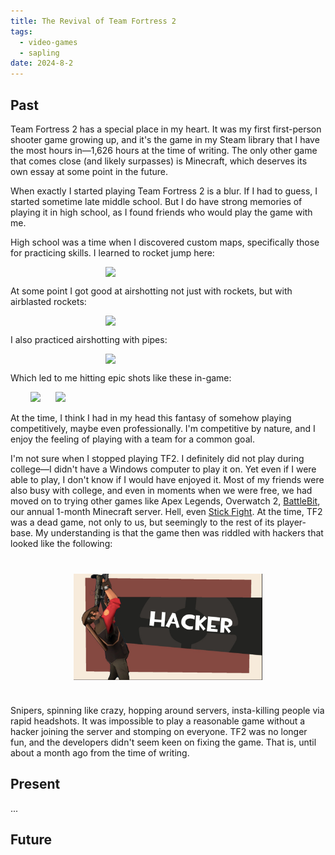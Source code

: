 ```yaml
---
title: The Revival of Team Fortress 2
tags:
  - video-games
  - sapling
date: 2024-8-2
---
```


## Past

Team Fortress 2 has a special place in my heart. It was my first first-person shooter game growing up, and it's the game in my Steam library that I have the most hours in—1,626 hours at the time of writing. The only other game that comes close (and likely surpasses) is Minecraft, which deserves its own essay at some point in the future.

When exactly I started playing Team Fortress 2 is a blur. If I had to guess, I started sometime late middle school. But I do have strong memories of playing it in high school, as I found friends who would play the game with me.

High school was a time when I discovered custom maps, specifically those for practicing skills. I learned to rocket jump here:

<a href="https://youtu.be/uL3Cx5GxDiA" class="no-svg"><img src="https://img.youtube.com/vi/uL3Cx5GxDiA/0.jpg" style="width: 200px; display: block; margin: auto"></a>

At some point I got good at airshotting not just with rockets, but with airblasted rockets:

<a href="https://youtu.be/2UF-e53rHlo" class="no-svg"><img src="https://img.youtube.com/vi/2UF-e53rHlo/0.jpg" style="width: 200px; display: block; margin: auto"></a>

I also practiced airshotting with pipes:

<a href="https://youtu.be/Wp-xJT0tXtk" class="no-svg"><img src="https://img.youtube.com/vi/Wp-xJT0tXtk/0.jpg" style="width: 200px; display: block; margin: auto"></a>

Which led to me hitting epic shots like these in-game:

<div style="width: 440px; display: block; margin: 0 auto">
<a href="https://youtu.be/E7JGfqDA2GI" class="no-svg"><img src="https://img.youtube.com/vi/E7JGfqDA2GI/0.jpg" style="width: 200px; padding-right: 20px"></a>
<a href="https://youtu.be/UbByxeAyY0I" class="no-svg"><img src="https://img.youtube.com/vi/UbByxeAyY0I/0.jpg" style="width: 200px;"></a>
</div>

At the time, I think I had in my head this fantasy of somehow playing competitively, maybe even professionally. I'm competitive by nature, and I enjoy the feeling of playing with a team for a common goal.

I'm not sure when I stopped playing TF2. I definitely did not play during college—I didn't have a Windows computer to play it on. Yet even if I were able to play, I don't know if I would have enjoyed it. Most of my friends were also busy with college, and even in moments when we were free, we had moved on to trying other games like Apex Legends, Overwatch 2, [BattleBit](https://store.steampowered.com/app/671860/BattleBit_Remastered/), our annual 1-month Minecraft server. Hell, even [Stick Fight](https://store.steampowered.com/app/674940/Stick_Fight_The_Game/). At the time, TF2 was a dead game, not only to us, but seemingly to the rest of its player-base. My understanding is that the game then was riddled with hackers that looked like the following:

<img src="../assets/tf2-hacker.jpg" style="width: 60%; display: block; margin: 40px auto">

Snipers, spinning like crazy, hopping around servers, insta-killing people via rapid headshots. It was impossible to play a reasonable game without a hacker joining the server and stomping on everyone. TF2 was no longer fun, and the developers didn't seem keen on fixing the game. That is, until about a month ago from the time of writing.

## Present

...


## Future